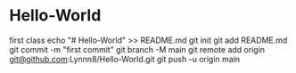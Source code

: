 # Hello-World
first class
echo "# Hello-World" >> README.md
git init
git add README.md
git commit -m "first commit"
git branch -M main
git remote add origin git@github.com:Lynnn8/Hello-World.git
git push -u origin main
